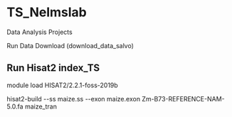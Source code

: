 # TS_Nelmslab
Data Analysis Projects 
 
 Run Data Download (download_data_salvo) 

## Run Hisat2 index_TS 
 
module load HISAT2/2.2.1-foss-2019b

hisat2-build --ss maize.ss --exon maize.exon Zm-B73-REFERENCE-NAM-5.0.fa maize_tran
 
